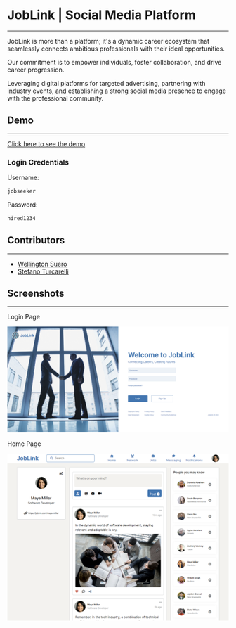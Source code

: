 # JobLink | Social Media Platform

---

JobLink is more than a platform; it's a dynamic career ecosystem that
seamlessly connects ambitious professionals with their ideal opportunities.

Our commitment is to empower individuals, foster collaboration, and drive
career progression.

Leveraging digital platforms for targeted advertising, partnering with
industry events, and establishing a strong social media presence to engage
with the professional community.

## Demo

---

[Click here to see the demo](https://stefanoturcarelli.github.io/social-media-platform/)

### Login Credentials

Username:

```txt
jobseeker
```

Password:

```txt
hired1234
```

## Contributors

---

- [Wellington Suero](https://github.com/Wellfc)
- [Stefano Turcarelli](https://github.com/stefanoturcarelli)

## Screenshots

---

Login Page

![Login Page](image.png)

Home Page

![Home Page](image-1.png)
